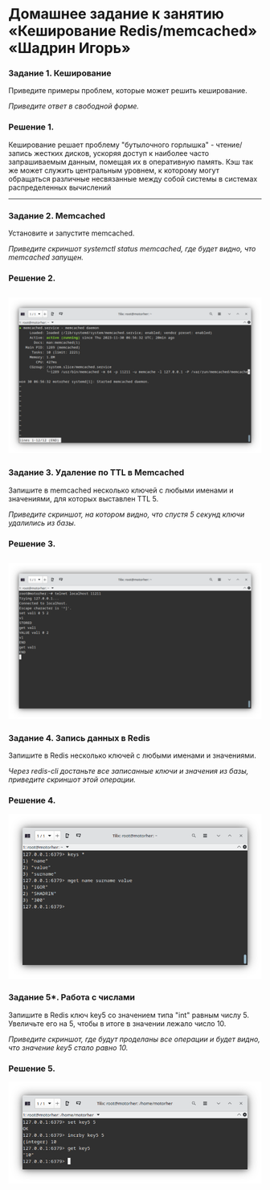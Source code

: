 # Домашнее задание к занятию «Кеширование Redis/memcached» «Шадрин Игорь»


### Задание 1. Кеширование 

Приведите примеры проблем, которые может решить кеширование. 

*Приведите ответ в свободной форме.*

### Решение 1. 

Кеширование решает проблему "бутылочного горлышка" - чтение/запись жестких дисков, ускоряя доступ к наиболее часто запрашиваемым данным, помещая их в оперативную память. 
Кэш так же может служить центральным уровнем, к которому могут обращаться различные несвязанные между собой системы в системах распределенных вычислений


---

### Задание 2. Memcached

Установите и запустите memcached.

*Приведите скриншот systemctl status memcached, где будет видно, что memcached запущен.*

### Решение 2.
![Alt text](img/2.png)
---

### Задание 3. Удаление по TTL в Memcached

Запишите в memcached несколько ключей с любыми именами и значениями, для которых выставлен TTL 5. 

*Приведите скриншот, на котором видно, что спустя 5 секунд ключи удалились из базы.*

### Решение 3.
![Alt text](img/3.png)
---

### Задание 4. Запись данных в Redis

Запишите в Redis несколько ключей с любыми именами и значениями. 

*Через redis-cli достаньте все записанные ключи и значения из базы, приведите скриншот этой операции.*

### Решение 4.
![Alt text](img/4.png)


### Задание 5*. Работа с числами 

Запишите в Redis ключ key5 со значением типа "int" равным числу 5. Увеличьте его на 5, чтобы в итоге в значении лежало число 10.  

*Приведите скриншот, где будут проделаны все операции и будет видно, что значение key5 стало равно 10.*

### Решение 5.
![Alt text](img/5.png)